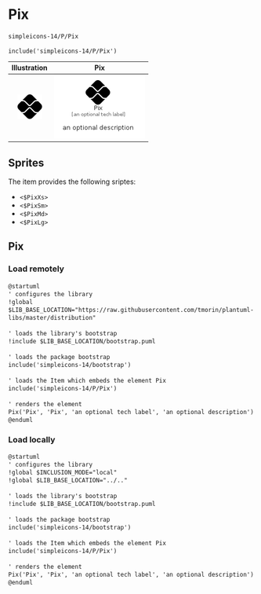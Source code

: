 # Pix


```text
simpleicons-14/P/Pix
```

```text
include('simpleicons-14/P/Pix')
```



| Illustration | Pix |
| :---: | :---: |
| ![illustration for Illustration](../../simpleicons-14/P/Pix.png) | ![illustration for Pix](../../simpleicons-14/P/Pix.Local.png) |



## Sprites
The item provides the following sriptes:

- `<$PixXs>`
- `<$PixSm>`
- `<$PixMd>`
- `<$PixLg>`





## Pix

### Load remotely
```plantuml
@startuml
' configures the library
!global $LIB_BASE_LOCATION="https://raw.githubusercontent.com/tmorin/plantuml-libs/master/distribution"

' loads the library's bootstrap
!include $LIB_BASE_LOCATION/bootstrap.puml

' loads the package bootstrap
include('simpleicons-14/bootstrap')

' loads the Item which embeds the element Pix
include('simpleicons-14/P/Pix')

' renders the element
Pix('Pix', 'Pix', 'an optional tech label', 'an optional description')
@enduml
```

### Load locally
```plantuml
@startuml
' configures the library
!global $INCLUSION_MODE="local"
!global $LIB_BASE_LOCATION="../.."

' loads the library's bootstrap
!include $LIB_BASE_LOCATION/bootstrap.puml

' loads the package bootstrap
include('simpleicons-14/bootstrap')

' loads the Item which embeds the element Pix
include('simpleicons-14/P/Pix')

' renders the element
Pix('Pix', 'Pix', 'an optional tech label', 'an optional description')
@enduml
```

